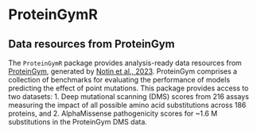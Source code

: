 # ProteinGymR

## Data resources from ProteinGym

The `ProteinGymR` package provides analysis-ready data resources from 
[ProteinGym](https://proteingym.org), generated by [Notin et al., 
2023](https://www.ncbi.nlm.nih.gov/pmc/articles/PMC10723403/). ProteinGym 
comprises a collection of benchmarks for evaluating the performance of models 
predicting the effect of point mutations. This package provides access to two 
datasets: 1. Deep mutational scanning (DMS) scores from 216 assays measuring the 
impact of all possible amino acid substitutions across 186 proteins, and 2. 
AlphaMissense pathogenicity scores for ~1.6 M substitutions in the ProteinGym 
DMS data.